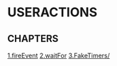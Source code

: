 # USERACTIONS

## CHAPTERS

[1.fireEvent](./2-1.fireEvent/README.md)
[2.waitFor](./2-2.waitFor/README.md)
[3.FakeTimers/](./2-3.FakeTimers/README.md)
